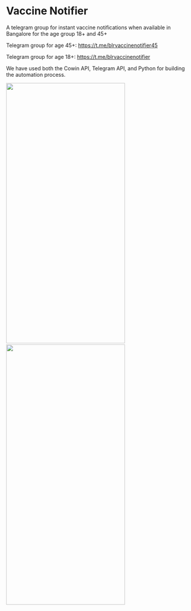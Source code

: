 # Vaccine Notifier

A telegram group for instant vaccine notifications when available in Bangalore for the age group 18+ and 45+

Telegram group for age 45+: https://t.me/blrvaccinenotifier45

Telegram group for age 18+: https://t.me/blrvaccinenotifier

We have used both the Cowin API, Telegram API, and Python for building the automation process.


<img src = "https://user-images.githubusercontent.com/73742827/121114019-a3fa3000-c830-11eb-8c4b-de735a451d26.png" width="320" height="700">&nbsp;&nbsp;&nbsp;&nbsp;&nbsp;&nbsp;&nbsp;&nbsp;<img src = "https://user-images.githubusercontent.com/73742827/121114040-aceb0180-c830-11eb-9c33-4813e33ef75f.png" width="320" height="700">

